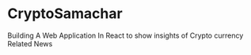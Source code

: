 # CryptoSamachar
Building A Web Application In React to show insights of Crypto currency Related News
